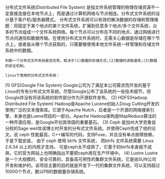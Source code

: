 分布式文件系统(Distributed File System)
    是指文件系统管理的物理存储资源不一定直接连接在本地节点上，而是通过计算机网络与节点相连。分布式文件系统的设计基于客户机/服务器模式。
    分布式文件系统可以有效的解决数据的存储和管理难题：将固定于某个地点的某个文件系统，扩展到任意多个地点/多个文件系统，众多的节点组成一个文件系统网络。每个节点可以分布在不同的地点，通过网络进行节点间通信和数据传输。在使用分布式文件系统时，无需关心数据是存储在哪个节点上，或者是从哪个节点获取的，只需要像使用本地文件系统一样管理和存储文件系统中的数据。

    判断一个分布式文件系统是否优秀，取决于(1)数据的存储方式;(2)数据的读取速率;(3)数据的安全机制。

    linux下常用的分布式文件系统：
(1) GFS(Google File System)
    Google公司为了满足本公司需求而开发的基于Linux的专有分布式文件系统。尽管Google公布了该系统的一些技术细节，但Google并没有将该系统的软件部分作为开源软件发布。
(2) HDFS(Hadoop Distributed File System)
    Hadoop是Apache Lucene创始人Doug Cutting开发的使用广泛的文本搜索库。它源于Apache Nutch，后者是一个开源的网络搜索引擎，本身也是Luene项目的一部分。Apache Hadoop架构是MapReduce算法的一种开源应用，是Google开创其帝国的重要基石。
    (3) Ceph
    是加州大学克鲁兹分校的Sage weil攻读博士时开发的分布式文件系统。并使用Ceph完成了他的论文。说 ceph 性能最高，C++编写的代码，支持Fuse，并且没有单点故障依赖， 于是下载安装， 由于 ceph 使用 btrfs 文件系统， 而btrfs 文件系统需要 Linux 2.6.34 以上的内核才支持。 可是ceph太不成熟了，它基于的btrfs本身就不成熟，它的官方网站上也明确指出不要把ceph用在生产环境中。
    (4) Lustre
    Lustre是一个大规模的、安全可靠的，具备高可用性的集群文件系统，它是由SUN公司开发和维护的。该项目主要的目的就是开发下一代的集群文件系统，可以支持超过10000个节点，数以PB的数据量存储系统。

